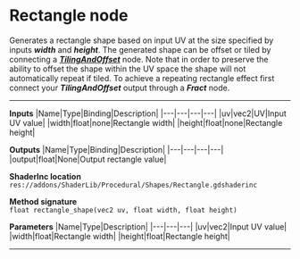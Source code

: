 # Rectangle node
Generates a rectangle shape based on input UV at the size specified by inputs <b><i>width</i></b> and <b><i>height</i></b>. The generated shape can be offset or tiled by connecting a <b><i>[TilingAndOffset](/documentation/Nodes/UV/TilingAndOffset.md)</i></b> node. Note that in order to preserve the ability to offset the shape within the UV space the shape will not automatically repeat if tiled. To achieve a repeating rectangle effect first connect your <b><i>TilingAndOffset</i></b> output through a <b><i>Fract</i></b> node.
<hr>

**Inputs**
|Name|Type|Binding|Description|
|---|---|---|---|
|uv|vec2|UV|Input UV value|
|width|float|none|Rectangle width|
|height|float|none|Rectangle height|
  
**Outputs**
|Name|Type|Binding|Description|
|---|---|---|---|
|output|float|None|Output rectangle value|

**ShaderInc location**
<br>`res://addons/ShaderLib/Procedural/Shapes/Rectangle.gdshaderinc`

**Method signature**
<br>`float rectangle_shape(vec2 uv, float width, float height)`

**Parameters**
|Name|Type|Description|
|---|---|---|
|uv|vec2|Input UV value|
|width|float|Rectangle width|
|height|float|Rectangle height|
___